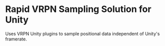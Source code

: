 # Rapid VRPN Sampling Solution for Unity
 Uses VRPN Unity plugins to sample positional data independent of Unity's framerate.
